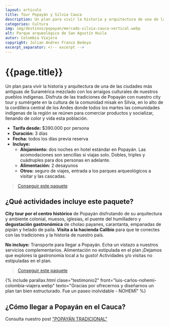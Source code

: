 ```yaml
---
layout: articulo
title: Tour Popayán y Silvia Cauca
description: Un plan para vivir la historia y arquitectura de una de las ciudades más antiguas de Suramérica y la cultura de nuestros pueblos indígenas
categories: Cultura
img: img/destinos/popayan/mercado-silvia-cauca-vertical.webp
alt: Parque arqueológico de San Agustín Huila
autor: Colombia Viajera
copyright: Julian Andres Franco Bedoya
excerpt_separator: <!-- excerpt -->
---
```


# {{page.title}}

Un plan para vivir la historia y arquitectura de una de las ciudades más antiguas de Suramérica mezclado con los arraigos culturales de nuestros pueblos indígenas. Disfruta de las tradiciones de Popayán con nuestro city tour y sumérgete en la cultura de la comunidad misak en Silvia, en lo alto de la cordillera central de los Andes donde todos los martes las comunidades indígenas de la región se reúnen para comerciar productos y socializar, llenando de color y vida esta población.

<!-- excerpt -->

* **Tarifa desde:** $390.000 por persona
* **Duración:** 3 días
* **Fecha:** todos los días previa reserva
* **Incluye:**
  * **Alojamiento:** dos noches en hotel estándar en Popayán. Las acomodaciones son sencillas si viajas solo. Dobles, triples y cuádruples para dos personas en adelante.
  * **Alimentación:** 2 desayunos
  * **Otros:** seguro de viajes, entrada a los parques arqueológicos a visitar y las cascadas.

>[Conseguir este paquete](https://api.whatsapp.com/send?phone=+573209673925&text=Hola.%20Me%20encantar%C3%ADa%20saber%20m%C3%A1s%20sobre%20este%20paquete:%20Tour%20Popay%C3%A1n%20Tradicional)

## ¿Qué actividades incluye este paquete?

**City tour por el centro histórico** de Popayán disfrutando de su arquitectura y ambiente colonial, muesos, iglesias, el puente del humilladero y **degustación gastronómica** de cholao payanes, carantanta, empanadas de pipián y helado de paila. **Visita a la hacienda Calibio** para que te conectes con las tradiciones y la historia de nuestro país.

**No incluye:** Transporte para llegar a Popayán. Echa un vistazo a nuestros servicios complementarios. Alimentación no estipulada en el plan ¡Dejamos que explores la gastronomía local a tu gusto! Actividades y/o visitas no estipuladas en el plan.

>[Conseguir este paquete](https://api.whatsapp.com/send?phone=+573209673925&text=Hola.%20Me%20encantar%C3%ADa%20saber%20m%C3%A1s%20sobre%20este%20paquete:%20Tour%20Popay%C3%A1n%20Tradicional)

{% include parallax.html clase="testimonio2" front="luis-carlos-nohemi-colombia-viajera.webp" texto="Gracias por ofrecernos y diseñarnos un plan tan bien estructurado. Fue un paseo inolvidable - NOHEMÍ" %}

## ¿Cómo llegar a Popayán en el Cauca?

Consulta nuestro post ["POPAYÁN TRADICIONAL"]({{site.baseurl}}/popayan-historica/)
